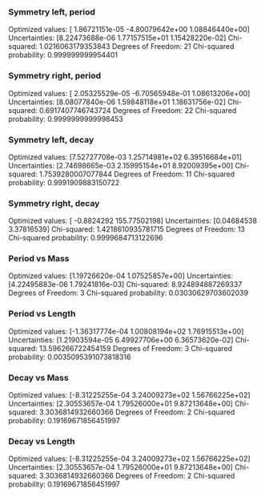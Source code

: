 ### Symmetry left, period

Optimized values: [ 1.86721151e-05 -4.80079642e+00  1.08846440e+00]
Uncertainties: [8.22473688e-06 1.77157515e+01 1.15428220e-02]
Chi-squared: 1.0216063179353843
Degrees of Freedom: 21
Chi-squared probability: 0.999999999954401

### Symmetry right, period

Optimized values: [ 2.05325529e-05 -6.70565948e-01  1.08613206e+00]
Uncertainties: [8.08077840e-06 1.59848118e+01 1.18631756e-02]
Chi-squared: 0.6917407746743724
Degrees of Freedom: 22
Chi-squared probability: 0.9999999999998453

### Symmetry left, decay

Optimized values: [7.52727708e-03 1.25714981e+02 6.39516684e+01]
Uncertainties: [2.74698665e-03 2.15995154e+01 8.92009395e+00]
Chi-squared: 1.7539280007077844
Degrees of Freedom: 11
Chi-squared probability: 0.9991909883150722

### Symmetry right, decay

Optimized values: [ -0.8824292  155.77502198]
Uncertainties: [0.04684538 3.37816539]
Chi-squared: 1.4218610935781715
Degrees of Freedom: 13
Chi-squared probability: 0.9999684713122696

### Period vs Mass

Optimized values: [1.19726620e-04 1.07525857e+00]
Uncertainties: [4.22495883e-06 1.79241816e-03]
Chi-squared: 8.924894887269337
Degrees of Freedom: 3
Chi-squared probability: 0.03030629703602039

### Period vs Length

Optimized values: [-1.36317774e-04  1.00808194e+02  1.76915513e+00]
Uncertainties: [1.21903594e-05 6.49927706e+00 6.36573620e-02]
Chi-squared: 13.596266722454159
Degrees of Freedom: 3
Chi-squared probability: 0.0035095391073818316

### Decay vs Mass

Optimized values: [-8.31225255e-04  3.24009273e+02  1.56766225e+02]
Uncertainties: [2.30553657e-04 1.79526000e+01 9.87213648e+00]
Chi-squared: 3.3036814932660366
Degrees of Freedom: 2
Chi-squared probability: 0.19169671856451997

### Decay vs Length

Optimized values: [-8.31225255e-04  3.24009273e+02  1.56766225e+02]
Uncertainties: [2.30553657e-04 1.79526000e+01 9.87213648e+00]
Chi-squared: 3.3036814932660366
Degrees of Freedom: 2
Chi-squared probability: 0.19169671856451997
